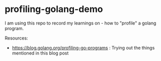 # profiling-golang-demo

I am using this repo to record my learnings on - how to "profile" a golang program. 

Resources:
 - https://blog.golang.org/profiling-go-programs : Trying out the things mentioned in this blog post